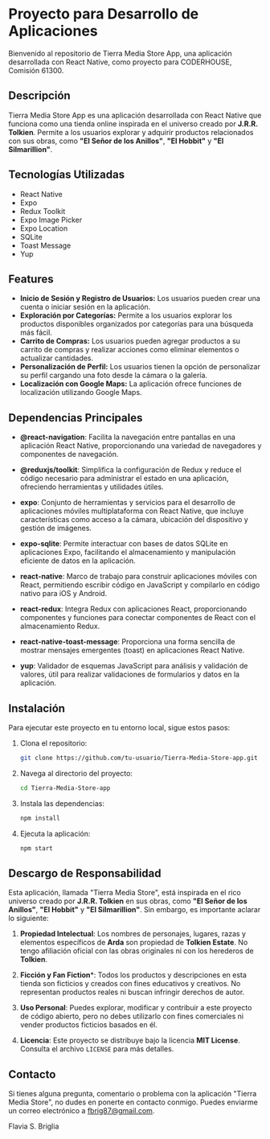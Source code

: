 # Proyecto para Desarrollo de Aplicaciones

Bienvenido al repositorio de Tierra Media Store App, una aplicación desarrollada con React Native, como proyecto para CODERHOUSE, Comisión 61300.


## Descripción
Tierra Media Store App es una aplicación desarrollada con React Native que funciona como una tienda online inspirada en el universo creado por **J.R.R. Tolkien**. Permite a los usuarios explorar y adquirir productos relacionados con sus obras, como **"El Señor de los Anillos"**, **"El Hobbit"** y **"El Silmarillion"**. 


## Tecnologías Utilizadas
+ React Native
+ Expo
+ Redux Toolkit
+ Expo Image Picker
+ Expo Location
+ SQLite
+ Toast Message
+ Yup 


## Features 

+ **Inicio de Sesión y Registro de Usuarios:** Los usuarios pueden crear una cuenta o iniciar sesión en la aplicación.
+ **Exploración por Categorías:** Permite a los usuarios explorar los productos disponibles organizados por categorías para una búsqueda más fácil.
+ **Carrito de Compras:** Los usuarios pueden agregar productos a su carrito de compras y realizar acciones como eliminar elementos o actualizar cantidades.
+ **Personalización de Perfil:** Los usuarios tienen la opción de personalizar su perfil cargando una foto desde la cámara o la galería.
+ **Localización con Google Maps:** La aplicación ofrece funciones de localización utilizando Google Maps.


## Dependencias Principales

- **@react-navigation**: Facilita la navegación entre pantallas en una aplicación React Native, proporcionando una variedad de navegadores y componentes de navegación.
  
- **@reduxjs/toolkit**: Simplifica la configuración de Redux y reduce el código necesario para administrar el estado en una aplicación, ofreciendo herramientas y utilidades útiles.

- **expo**: Conjunto de herramientas y servicios para el desarrollo de aplicaciones móviles multiplataforma con React Native, que incluye características como acceso a la cámara, ubicación del dispositivo y gestión de imágenes.

- **expo-sqlite**: Permite interactuar con bases de datos SQLite en aplicaciones Expo, facilitando el almacenamiento y manipulación eficiente de datos en la aplicación.

- **react-native**: Marco de trabajo para construir aplicaciones móviles con React, permitiendo escribir código en JavaScript y compilarlo en código nativo para iOS y Android.

- **react-redux**: Integra Redux con aplicaciones React, proporcionando componentes y funciones para conectar componentes de React con el almacenamiento Redux.

- **react-native-toast-message**: Proporciona una forma sencilla de mostrar mensajes emergentes (toast) en aplicaciones React Native.

- **yup**: Validador de esquemas JavaScript para análisis y validación de valores, útil para realizar validaciones de formularios y datos en la aplicación.



## Instalación

Para ejecutar este proyecto en tu entorno local, sigue estos pasos:

1. Clona el repositorio:
   ```bash
   git clone https://github.com/tu-usuario/Tierra-Media-Store-app.git
2. Navega al directorio del proyecto:
   ```bash
   cd Tierra-Media-Store-app
3. Instala las dependencias:
   ```bash
   npm install
4. Ejecuta la aplicación:
   ```bash
   npm start
## Descargo de Responsabilidad

Esta aplicación, llamada "Tierra Media Store", está inspirada en el rico universo creado por **J.R.R. Tolkien** en sus obras, como **"El Señor de los Anillos"**, **"El Hobbit"** y **"El Silmarillion"**. Sin embargo, es importante aclarar lo siguiente:

1. **Propiedad Intelectual**: Los nombres de personajes, lugares, razas y elementos específicos de **Arda** son propiedad de **Tolkien Estate**. No tengo afiliación oficial con las obras originales ni con los herederos de **Tolkien**.

2. **Ficción y Fan Fiction***: Todos los productos y descripciones en esta tienda son ficticios y creados con fines educativos y creativos. No representan productos reales ni buscan infringir derechos de autor.

3. **Uso Personal**: Puedes explorar, modificar y contribuir a este proyecto de código abierto, pero no debes utilizarlo con fines comerciales ni vender productos ficticios basados en él.

4. **Licencia**: Este proyecto se distribuye bajo la licencia **MIT License**. Consulta el archivo `LICENSE` para más detalles.


## Contacto
Si tienes alguna pregunta, comentario o problema con la aplicación "Tierra Media Store", no dudes en ponerte en contacto conmigo. Puedes enviarme un correo electrónico a [fbrig87@gmail.com](mailto:fbrig87@gmail.com).

Flavia S. Briglia

